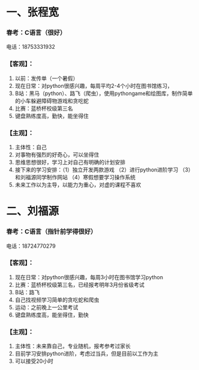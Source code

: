 # 一、张程宽
### 春考：C语言（很好）
电话：18753331932
### 【客观】：
1. 以前：发传单（一个暑假）
2. 现在日常：对python很感兴趣，每周平均2-4个小时在图书馆练习，
3. B站：黑马（python）、路飞（爬虫），使用pythongame和绘图库，制作简单的小车躲避障碍物游戏和贪吃蛇
4. 比赛：蓝桥杯校级第三名
5. 键盘熟练度高，勤快，能坐得住
### 【主观】：
1. 主体性：自己
2. 对事物有强烈的好奇心，可以坐得住
3. 思维思想很好，学习上对自己有明确的计划安排
4. 接下来的学习安排：（1）独立开发两款游戏 （2）进行python进阶学习 （3）和刘福源同学制作网站 （4）寒假想要学习操作系统
5. 未来工作以为主导，以能力为重心，对虚的课程不喜欢

# 二、刘福源
### 春考：C语言（指针前学得很好）
电话：18724770279
### 【客观】：
1. 现在日常：对python很感兴趣，每周3小时在图书馆学习python
2. 比赛：蓝桥杯校级第三名，已经报考明年3月份省级考试
3. B站：路飞
4. 自己找视频学习简单的贪吃蛇和爬虫
5. 运动：之前晚上一公里考试
6. 键盘熟练度高，能坐得住，勤快
### 【主观】：
1. 主体性：未来靠自己，专业随机，报考参考过家长
2. 目前学习安排python进阶，考虑过当兵，但是目前以工作为主
3. 可以接受20小时
